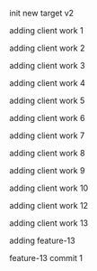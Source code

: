 init new target v2

adding client work 1

adding client work 2

adding client work 3

adding client work 4

adding client work 5

adding client work 6

adding client work 7

adding client work 8

adding client work 9

adding client work 10

adding client work 12

adding client work 13

adding feature-13

feature-13 commit 1